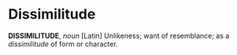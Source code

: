 # Dissimilitude

**DISSIMILITUDE**, _noun_ \[Latin\] Unlikeness; want of resemblance; as a _dissimilitude_ of form or character.